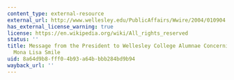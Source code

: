 ```yaml
---
content_type: external-resource
external_url: http://www.wellesley.edu/PublicAffairs/Wwire/2004/010904.html
has_external_license_warning: true
license: https://en.wikipedia.org/wiki/All_rights_reserved
status: ''
title: Message from the President to Wellesley College Alumnae Concerning the Film,
  Mona Lisa Smile
uid: 8a64d9b8-fff0-4b93-a64b-bbb284bd9b94
wayback_url: ''
---
```

